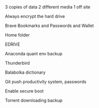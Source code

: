 3 copies of data
2 different media
1 off site

Always encrypt the hard drive

Brave Bookmarks and Passwords and Wallet

Home folder

EDRIVE

Anaconda quant env backup

Thunderbird

Balabolka dictionary

Git push productivity system, passwords

Enable secure boot

Torrent downloading backup
